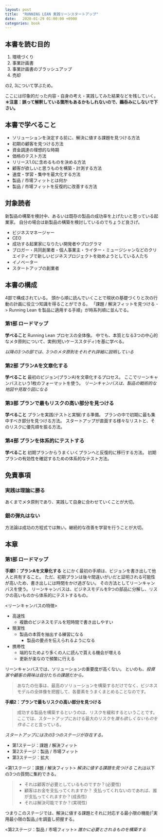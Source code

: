 ```yaml
---
layout: post
title:  "RUNNING LEAN 実践リーンスタートアップ"
date:   2020-01-29 01:00:00 +0900
categories: book
---
```


## 本書を読む目的
1. 環境づくり
2. 事業計画書
3. 事業計画書のブラッシュアップ
4. 売却

の2, 3について学ぶため。

ここには印象的だった内容・自身の考え・実践してみた結果などを残していく。
**＊注意：誤って解釈している箇所もあるかもしれないので、鵜呑みにしないで下さい。**

## 本書で学べること
- ソリューションを決定する前に、解決に値する課題を見つける方法
- 初期の顧客を見つける方法
- 資金調達の理想的な時期
- 価格のテスト方法
- リリース1.0に含めるものを決める方法
- 顧客が欲しいと思うものを構築・計測する方法
- 速度・学習・集中を最大化する方法
- 製品 / 市場フィットとは何か
- 製品 / 市場フィットを反復的に改善する方法

## 対象読者
新製品の構築を検討中、あるいは既存の製品の成功率を上げたいと思っている起業家。
自分の場合は新製品の構築を検討しているのでちょうど良さげ。
- ビジネスマネージャー
- CEO
- 成功する起業家になりたい開発者やプログラマ
- ブロガー・共同創業者・個人事業主・ライター・ミュージシャンなどのクリエイティブで新しいビジネスプロジェクトを始めようとしている人たち
- イノベーター
- スタートアップの創業者

## 本書の構成
4部で構成されている。
頭から順に読んでいくことで現状の基礎づくりと次の行動の計画に役立つ知識を得ることができる。
「課題 / 解決フィットを見つける -> Running Lean を製品に適用する手順」が時系列順に並んでる。

### 第1部 ロードマップ
**学べること**
Running Lean プロセスの全体像。
中でも、本質となる3つの中心的なメタ原則について、実例(短いケーススタディ)を基に学べる。

*以降の3つの部では、3つのメタ原則をそれぞれ詳細に説明している*

### 第2部 プランAを文章化する
**学べること**
最初のビジョン(プランA)を文章化するプロセス。
ここでリーンキャンバスという1枚のフォーマットを使う。
*リーンキャンバスは、製品の戦術的な地図や見取り図になる*

### 第3部 プランで最もリスクの高い部分を見つける
**学べること**
プランを実践(テストと実験)する準備。
プランの中で初期に最も集中すべき部分を見つける方法。
スタートアップが直面する様々なリストと、そのリスクに優先順を振る方法。

### 第4部 プランを体系的にテストする
**学べること**
初期プランからうまくいくプランへと反復的に移行する方法。
初期プランの有効性を確認するための体系的なテスト方法。

## 免責事項
### 実践は理論に勝る
あくまでメタ原則であり、実践して自身に合わせていくことが大切。

### 銀の弾丸はない
方法論は成功の方程式では無い。継続的な改善を学習を行うことが大切。

## 本章
### 第1部 ロードマップ
**手順1：プランAを文章化する**
とにかく最初の手順は、ビジョンを書き出して他人と共有すること。
ただ、初期プランは後々間違いがいだと証明される可能性が高いため、書き出しには時間をかけ過ぎない。
その方法としてリーンキャンバスを使う。
リーンキャンバスは、ビジネスモデルを9つの部品に分解し、リスクの高いものから体系的にテストするもの。

<リーンキャンバスの特徴>
- 高速性
  - 複数のビジネスモデルを短時間で書き出しやすい
- 簡潔性
  - 製品の本質を抽出する練習になる
    - 製品の要点を伝えられるようになる
- 携帯性
  - 端的なためより多くの人に読んで貰える機会が増える
  - 更新が楽なので頻繁に行える

リーンキャンバスでは、ソリューションの重要度が高くない。
といのも、*投資家や顧客の興味は自分たちの課題だから。*
> あなたの仕事は、最高のソリューションを構築するだけでなく、ビジネスモデルの全体像を把握して、各要素をうまくまとめることなのです。

**手順2：プランで最もリスクの高い部分を見つける**
> 成功する製品を構築するというのは、リスクを緩和するということです。
ここでは、スタートアップにおける最大のリスクを*誰も欲しくないものを作ること*と言っている。

*スタートアップには次の3つのステージが存在する。*
- 第1ステージ：課題 / 解決フィット
- 第2ステージ：製品 / 市場フィット
- 第3ステージ：拡大

<第1ステージ：課題 / 解決フィット>
*解決に値する課題を見つける*
これは以下の3つの質問に集約できる。
> - それは顧客が必要としているものですか？(必要性)
> - 顧客はお金を支払ってくれますか？ 支払ってくれないのであれば、誰が支払ってくれますか？(成長性)
> - それは解決可能ですか？(実現性)

つまりこのステージでは、解決に値する課題とそれに対応する最小限の機能(「実用最小限の製品」)を調査し把握する。

<第2ステージ：製品 / 市場フィット>
*誰かに必要とされるものを構築する*
